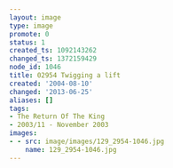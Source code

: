 ```yaml
---
layout: image
type: image
promote: 0
status: 1
created_ts: 1092143262
changed_ts: 1372159429
node_id: 1046
title: 02954 Twigging a lift
created: '2004-08-10'
changed: '2013-06-25'
aliases: []
tags:
- The Return Of The King
- 2003/11 - November 2003
images:
- - src: image/images/129_2954-1046.jpg
    name: 129_2954-1046.jpg
---
```


